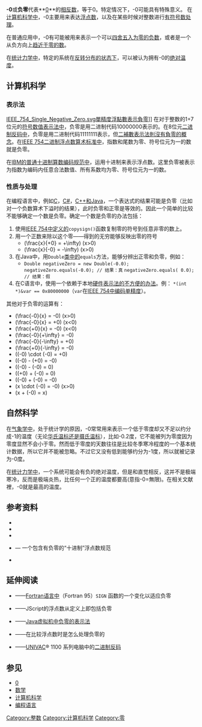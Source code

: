 **-0**或**负零**代表**[0](../Page/0.md "wikilink")**的[相反数](https://zh.wikipedia.org/wiki/加法逆元 "wikilink")，等于0。特定情况下，-0可能具有特殊意义。
在[计算机科学中](../Page/计算机科学.md "wikilink")，-0主要用来表达[浮点数](../Page/浮点数.md "wikilink")，以及在某些时候对整数进行[有符号数处理](https://zh.wikipedia.org/wiki/有符号数处理 "wikilink")。

在普通应用中，-0有可能被用来表示一个可以[四舍五入为零的](https://zh.wikipedia.org/wiki/數值修約規則 "wikilink")[负数](../Page/负数.md "wikilink")，或者是一个从负方向上[趋近于零的数](https://zh.wikipedia.org/wiki/极限 "wikilink")。

在[统计力学中](../Page/统计力学.md "wikilink")，特定的系统在[反转分布的状态下](https://zh.wikipedia.org/wiki/居量反轉 "wikilink")，可以被认为拥有-0的[绝对温度](../Page/热力学温标.md "wikilink")。

## 计算机科学

### 表示法

[IEEE_754_Single_Negative_Zero.svg](https://zh.wikipedia.org/wiki/File:IEEE_754_Single_Negative_Zero.svg "fig:IEEE_754_Single_Negative_Zero.svg")[單精度浮點數表示負零](https://zh.wikipedia.org/wiki/單精度浮點數 "wikilink")\]\]
在对于整数的1+7位元的[符号数值表示法中](https://zh.wikipedia.org/wiki/有符号数处理#符号数值表示法 "wikilink")，负零是用二进制代码10000000表示的。在8位元[二进制反码中](https://zh.wikipedia.org/wiki/有符号数处理#二进制反码 "wikilink")，负零是用二进制代码11111111表示，但[二補數表示法則沒有負零的概念](../Page/二補數.md "wikilink")。在[IEEE
754二进制浮点数算术标准中](../Page/IEEE_754.md "wikilink")，指数和尾数为零、符号位元为一的数就是负零。

在[IBM的普通十进制算数编码规范中](../Page/IBM.md "wikilink")，运用十进制来表示浮点数。这里负零被表示为指数为编码内任意合法数值、所有系数均为零、符号位元为一的数。

### 性质与处理

在编程语言中，例如[C](https://zh.wikipedia.org/wiki/C语言 "wikilink")，[C\#](../Page/C♯.md "wikilink")，[C++和](../Page/C++.md "wikilink")[Java](../Page/Java.md "wikilink")，一个表达式的结果可能是负零（比如对一个负数算术下溢时的结果），此时负零和正零是等效的。因此一个简单的比较不能够确定一个数是负零。确定一个数是负零的办法包括：

1.  使用[IEEE
    754中定义的](../Page/IEEE_754.md "wikilink")`copysign()`函数复制零的符号到任意非零的数上。
2.  用一个正数来除以这个零——得到的无穷能够反映出零的符号
      - \(\frac{x}{+0} = +\infty\) (x\>0)
      - \(\frac{x}{-0} = -\infty\) (x\>0)
3.  在Java中，用`Double`[类中的](../Page/类_\(计算机科学\).md "wikilink")`equals`方法，能够分辨出正零和负零，例如：
      - `Double negativeZero = new Double(-0.0);`
        `negativeZero.equals(-0.0); // 结果：真`
        `negativeZero.equals( 0.0); // 结果：假`
4.  在C语言中，使用一个依赖于本地[硬件表示法的不方便的办法](https://zh.wikipedia.org/wiki/计算机硬件 "wikilink")。例：
    `*(int *)&var == 0x80000000`（`var`在[IEEE
    754中编码单精度](../Page/IEEE_754.md "wikilink")）。

其他对于负零的运算有：

  - \(\frac{-0}{x} = -0\) (x\>0)
  - \(\frac{-0}{x} = +0\) (x\<0)
  - \(\frac{+0}{x} = -0\) (x\<0)
  - \(\frac{-0}{+\infty} = -0\)
  - \(\frac{-0}{-\infty} = +0\)
  - \(\frac{+0}{-\infty} = -0\)
  - \((-0) \cdot (-0) = +0\)
  - \((-0) - (+0) = -0\)
  - \((-0) - (-0) = 0\)
  - \((+0) + (-0) = 0\)
  - \((-0) + (-0) = -0\)
  - \(x \cdot (-0) = -0\) (x\>0)
  - \(x + (-0) = x\)

## 自然科学

在[气象学中](../Page/气象学.md "wikilink")，处于统计学的原因，-0常常用来表示一个低于零度却又不足以约分成-1的温度（无论[华氏温标还是](../Page/华氏温标.md "wikilink")[摄氏温标](../Page/摄氏温标.md "wikilink")），比如-0.2度，它不能被列为零度因为零度显然不会小于零。然而低于零度的天数往往是比较冬季寒冷程度的一个基本统计数据，所以它并不能被忽略。不过它又没有低到能够约分为-1度，所以就被记录为-0度。

在[统计力学中](../Page/统计力学.md "wikilink")，一个系统可能会有负的绝对温度，但是和直觉相反，这并不是极端寒冷，反而是极端炎热，比任何一个正的温度都要高(意指-0=無限)。在相关文献裡，-0就是最高的温度。

## 参考资料

  -
  -
  -
  - — 一个包含有负零的“十进制”浮点数规范

  -
## 延伸阅读

  - ——[Fortran语言中](../Page/Fortran.md "wikilink")（Fortran 95）`SIGN`
    函数的一个变化以适应负零

  - ——JScript的浮点数从定义上即包括负零

  - ——[Java虚拟机中负零的表示法](../Page/Java虚拟机.md "wikilink")

  - ——在比较浮点数时是怎么处理负零的

  - ——[UNIVAC](https://zh.wikipedia.org/wiki/UNIVAC "wikilink")® 1100
    系列电脑中的[二进制反码](https://zh.wikipedia.org/wiki/有符号数处理#二进制反码 "wikilink")

## 参见

  - [0](../Page/0.md "wikilink")
  - [数学](../Page/数学.md "wikilink")
  - [计算机科学](../Page/计算机科学.md "wikilink")
  - [编程语言](../Page/编程语言.md "wikilink")

[Category:整数](https://zh.wikipedia.org/wiki/Category:整数 "wikilink")
[Category:计算机科学](https://zh.wikipedia.org/wiki/Category:计算机科学 "wikilink")
[Category:零](https://zh.wikipedia.org/wiki/Category:零 "wikilink")